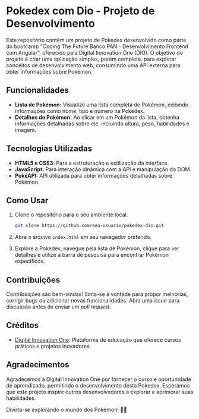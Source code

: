 # Pokedex com Dio - Projeto de Desenvolvimento

Este repositório contém um projeto de Pokedex desenvolvido como parte do bootcamp "Coding The Future Banco PAN - Desenvolvimento Frontend com Angular", oferecido pela Digital Innovation One (DIO). O objetivo do projeto é criar uma aplicação simples, porém completa, para explorar conceitos de desenvolvimento web, consumindo uma API externa para obter informações sobre Pokémon.

## Funcionalidades

- **Lista de Pokémon:** Visualize uma lista completa de Pokémon, exibindo informações como nome, tipo e número na Pokedex.
- **Detalhes do Pokémon:** Ao clicar em um Pokémon da lista, obtenha informações detalhadas sobre ele, incluindo altura, peso, habilidades e imagem.

## Tecnologias Utilizadas

- **HTML5 e CSS3:** Para a estruturação e estilização da interface.
- **JavaScript:** Para interação dinâmica com a API e manipulação do DOM.
- **PokéAPI:** API utilizada para obter informações detalhadas sobre Pokémon.

## Como Usar

1. Clone o repositório para o seu ambiente local.
   ```bash
   git clone https://github.com/seu-usuario/pokedex-dio.git
   ```

2. Abra o arquivo `index.html` em seu navegador preferido.

3. Explore a Pokedex, navegue pela lista de Pokémon, clique para ver detalhes e utilize a barra de pesquisa para encontrar Pokémon específicos.

## Contribuições

Contribuições são bem-vindas! Sinta-se à vontade para propor melhorias, corrigir bugs ou adicionar novas funcionalidades. Abra uma *issue* para discussão antes de enviar um *pull request*.

## Créditos

- [Digital Innovation One](https://digitalinnovation.one/): Plataforma de educação que oferece cursos práticos e projetos inovadores.

## Agradecimentos

Agradecemos à Digital Innovation One por fornecer o curso e oportunidade de aprendizado, permitindo o desenvolvimento desta Pokedex. Esperamos que este projeto inspire outros desenvolvedores a explorar e aprimorar suas habilidades.

Divirta-se explorando o mundo dos Pokémon! 🚀👾
